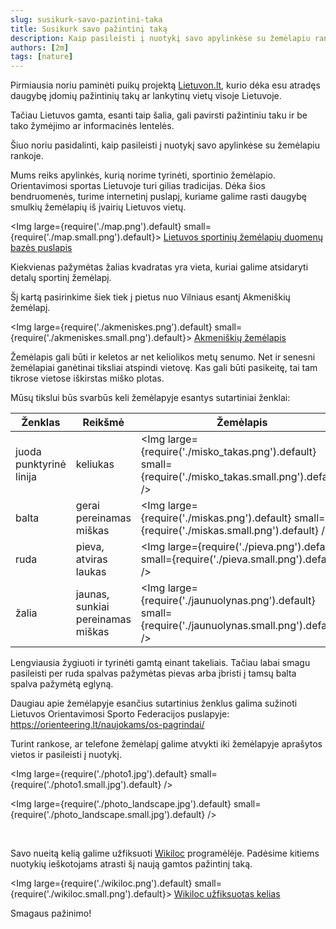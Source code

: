 ```yaml
---
slug: susikurk-savo-pazintini-taka
title: Susikurk savo pažintinį taką
description: Kaip pasileisti į nuotykį savo apylinkėse su žemėlapiu rankoje
authors: [2m]
tags: [nature]
---
```


Pirmiausia noriu paminėti puikų projektą [Lietuvon.lt](https://www.lietuvon.lt/), kurio dėka esu atradęs daugybę įdomių pažintinių takų ar lankytinų vietų visoje Lietuvoje.

Tačiau Lietuvos gamta, esanti taip šalia, gali pavirsti pažintiniu taku ir be tako žymėjimo ar informacinės lentelės.

Šiuo noriu pasidalinti, kaip pasileisti į nuotykį savo apylinkėse su žemėlapiu rankoje.

<!--truncate-->

Mums reiks apylinkės, kurią norime tyrinėti, sportinio žemėlapio. Orientavimosi sportas Lietuvoje turi gilias tradicijas. Dėka šios bendruomenės, turime internetinį puslapį, kuriame galime rasti daugybę smulkių žemėlapių iš įvairių Lietuvos vietų.

<Img large={require('./map.png').default} small={require('./map.small.png').default}>
    [Lietuvos sportinių žemėlapių duomenų bazės puslapis](https://dbsportas.lt/lt/zmlp)
</Img>

Kiekvienas pažymėtas žalias kvadratas yra vieta, kuriai galime atsidaryti detalų sportinį žemėlapį.

Šį kartą pasirinkime šiek tiek į pietus nuo Vilniaus esantį Akmeniškių žemėlapį.

<Img large={require('./akmeniskes.png').default} small={require('./akmeniskes.small.png').default}>
    [Akmeniškių žemėlapis](https://dbsportas.lt/lt/zmlp/1102)
</Img>

Žemėlapis gali būti ir keletos ar net keliolikos metų senumo. Net ir senesni žemėlapiai ganėtinai tiksliai atspindi vietovę. Kas gali būti pasikeitę, tai tam tikrose vietose iškirstas miško plotas.

Mūsų tikslui būs svarbūs keli žemėlapyje esantys sutartiniai ženklai:

| Ženklas                 | Reikšmė                           | Žemėlapis                                                                                               |
|-------------------------|-----------------------------------|---------------------------------------------------------------------------------------------------------|
| juoda punktyrinė linija | keliukas                          | <Img large={require('./misko_takas.png').default} small={require('./misko_takas.small.png').default} /> |
| balta                   | gerai pereinamas miškas           | <Img large={require('./miskas.png').default} small={require('./miskas.small.png').default} />           |
| ruda                    | pieva, atviras laukas             | <Img large={require('./pieva.png').default} small={require('./pieva.small.png').default} />             |
| žalia                   | jaunas, sunkiai pereinamas miškas | <Img large={require('./jaunuolynas.png').default} small={require('./jaunuolynas.small.png').default} /> |

Lengviausia žygiuoti ir tyrinėti gamtą einant takeliais. Tačiau labai smagu pasileisti per ruda spalvas pažymėtas pievas arba įbristi į tamsų balta spalva pažymėtą eglyną.

Daugiau apie žemėlapyje esančius sutartinius ženklus galima sužinoti Lietuvos Orientavimosi Sporto Federacijos puslapyje: https://orienteering.lt/naujokams/os-pagrindai/

Turint rankose, ar telefone žemėlapį galime atvykti iki žemėlapyje aprašytos vietos ir pasileisti į nuotykį.

<Img large={require('./photo1.jpg').default} small={require('./photo1.small.jpg').default} />

<Img large={require('./photo_landscape.jpg').default} small={require('./photo_landscape.small.jpg').default} />

<div style={{ display: 'grid', gridTemplateColumns: '1fr 1fr', gridColumnGap: '0.5rem' }}>
    <Img large={require('./photo_portrait1.jpg').default} small={require('./photo_portrait1.small.jpg').default} />
    <Img large={require('./photo_portrait2.jpg').default} small={require('./photo_portrait2.small.jpg').default} />
</div>

Savo nueitą kelią galime užfiksuoti [Wikiloc](https://www.wikiloc.com/) programėlėje. Padėsime kitiems nuotykių ieškotojams atrasti šį naują gamtos pažintinį taką.

<Img large={require('./wikiloc.png').default} small={require('./wikiloc.small.png').default}>
    [Wikiloc užfiksuotas kelias](https://www.wikiloc.com/trail-running-trails/akmeniskes-59741388)
</Img>

Smagaus pažinimo!
